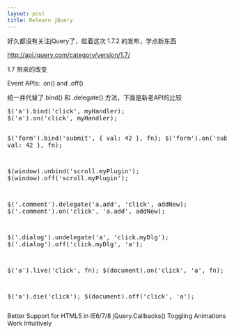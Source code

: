 ```yaml
---
layout: post
title: Relearn jQuery
---
```

好久都没有关注jQuery了，趁着这次 1.7.2 的发布，学点新东西

http://api.jquery.com/category/version/1.7/

1.7 带来的改变

Event APIs: .on() and .off()

统一并代替了.bind() 和 .delegate() 方法，下面是新老API的比较

<div class="cnblogs_Highlighter">
<pre class="brush:javascript;gutter:true;">$('a').bind('click', myHandler);
$('a').on('click', myHandler);

$('form').bind('submit', { val: 42 }, fn);
$('form').on('submit', { val: 42 }, fn);

$(window).unbind('scroll.myPlugin');
$(window).off('scroll.myPlugin');

$('.comment').delegate('a.add', 'click', addNew);
$('.comment').on('click', 'a.add', addNew);

$('.dialog').undelegate('a', 'click.myDlg');
$('.dialog').off('click.myDlg', 'a');

$('a').live('click', fn);
$(document).on('click', 'a', fn);

$('a').die('click');
$(document).off('click', 'a');
</pre>
</div>

Better Support for HTML5 in IE6/7/8
jQuery.Callbacks()
Toggling Animations Work Intuitively